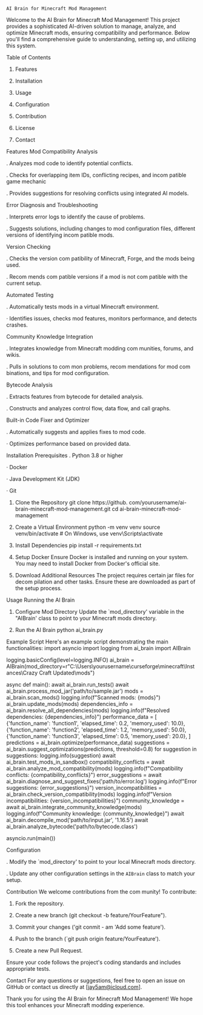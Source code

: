                                                                                      AI Brain for Minecraft Mod Management
Welcome to the AI Brain for Minecraft Mod Management! This project provides a sophisticated AI-driven solution to manage, analyze, and optimize Minecraft mods, ensuring compatibility and performance. 
Below you'll find a comprehensive guide to understanding, setting up, and utilizing this system.

Table of Contents

1. Features

2. Installation

3. Usage

4. Configuration

5. Contribution

6. License

7. Contact

Features
Mod Compatibility Analysis

. Analyzes mod code to identify potential conflicts.

. Checks for overlapping item IDs, conflicting recipes, and incom patible game mechanic

. Provides suggestions for resolving conflicts using integrated Al models.

Error Diagnosis and Troubleshooting

. Interprets error logs to identify the cause of problems.

. Suggests solutions, including changes to mod configuration files, different versions of
identifying incom patible mods.

Version Checking

. Checks the version com patibility of Minecraft, Forge, and the mods being used.

. Recom mends com patible versions if a mod is not com patible with the current setup.

Automated Testing

. Automatically tests mods in a virtual Minecraft environment.

· Identifies issues, checks mod features, monitors performance, and detects crashes.

Community Knowledge Integration

. Integrates knowledge from Minecraft modding com munities, forums, and wikis.

. Pulls in solutions to com mon problems, recom mendations for mod com binations, and tips for
mod configuration.

Bytecode Analysis

. Extracts features from bytecode for detailed analysis.

. Constructs and analyzes control flow, data flow, and call graphs.

Built-in Code Fixer and Optimizer

. Automatically suggests and applies fixes to mod code.

· Optimizes performance based on provided data.

Installation
Prerequisites
. Python 3.8 or higher

· Docker

· Java Development Kit (JDK)

· Git

1. Clone the Repository
git clone https://github. com/yourusername/ai-brain-minecraft-mod-management.git
cd ai-brain-minecraft-mod-management

2. Create a Virtual Environment
python -m venv venv
source venv/bin/activate # On Windows, use venv\Scripts\activate

3. Install Dependencies
pip install -r requirements.txt

4. Setup Docker
Ensure Docker is installed and running on your system. You may need to install Docker from
Docker's official site.

5. Download Additional Resources
The project requires certain jar files for decom pilation and other tasks. Ensure these are
downloaded as part of the setup process.

Usage
Running the Al Brain

1. Configure Mod Directory
Update the `mod_directory' variable in the "AIBrain' class to point to your Minecraft mods
directory.

2. Run the AI Brain
python ai_brain.py

Example Script
Here's an example script demonstrating the main functionalities:
import asyncio
import logging
from ai_brain import AIBrain

logging.basicConfig(level=logging.INFO)
ai_brain = AIBrain(mod_directory=r"C:\Users\yourusername\curseforge\minecraft\Instances\Crazy Craft Updated\mods")

async def main():
    await ai_brain.run_tests()
    await ai_brain.process_mod_jar('path/to/sample.jar')
    mods = ai_brain.scan_mods()
    logging.info(f"Scanned mods: {mods}")
    ai_brain.update_mods(mods)
    dependencies_info = ai_brain.resolve_all_dependencies(mods)
    logging.info(f"Resolved dependencies: {dependencies_info}")
    performance_data = [
        {'function_name': 'function1', 'elapsed_time': 0.2, 'memory_used': 10.0},
        {'function_name': 'function2', 'elapsed_time': 1.2, 'memory_used': 50.0},
        {'function_name': 'function3', 'elapsed_time': 0.5, 'memory_used': 20.0},
    ]
    predictions = ai_brain.optimize(performance_data)
    suggestions = ai_brain.suggest_optimizations(predictions, threshold=0.8)
    for suggestion in suggestions:
        logging.info(suggestion)
    await ai_brain.test_mods_in_sandbox()
    compatibility_conflicts = await ai_brain.analyze_mod_compatibility(mods)
    logging.info(f"Compatibility conflicts: {compatibility_conflicts}")
    error_suggestions = await ai_brain.diagnose_and_suggest_fixes('path/to/error.log')
    logging.info(f"Error suggestions: {error_suggestions}")
    version_incompatibilities = ai_brain.check_version_compatibility(mods)
    logging.info(f"Version incompatibilities: {version_incompatibilities}")
    community_knowledge = await ai_brain.integrate_community_knowledge(mods)
    logging.info(f"Community knowledge: {community_knowledge}")
    await ai_brain.decompile_mod('path/to/input.jar', '1.16.5')
    await ai_brain.analyze_bytecode('path/to/bytecode.class')

asyncio.run(main())


Configuration

. Modify the `mod_directory' to point to your local Minecraft mods directory.

. Update any other configuration settings in the `AIBrain` class to match your setup.


Contribution
We welcome contributions from the com munity! To contribute:

1. Fork the repository.

2. Create a new branch (git checkout -b feature/YourFeature").

3. Commit your changes ('git conmit - am 'Add some feature').

4. Push to the branch (`git push origin feature/YourFeature').

5. Create a new Pull Request.

Ensure your code follows the project's coding standards and includes appropriate tests.


Contact
For any questions or suggestions, feel free to open an issue on GitHub or contact us directly at [jay5am@icloud.com].

Thank you for using the AI Brain for Minecraft Mod Management! We hope this tool enhances your Minecraft modding experience.

